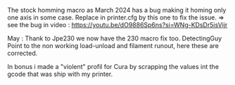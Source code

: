 The stock homming macro as March 2024 has a bug making it homing only one axis in some case.
Replace in printer.cfg by this one to fix the issue.
=> see the bug in video : https://youtu.be/dO9886Sp6ns?si=WNg-KDsDr5isVijr

May : Thank to Jpe230 we now have the 230 macro fix too.
DetectingGuy Point to the non working load-unload and filament runout, here these are corrected.

In bonus i made a "violent" profil for Cura by scrapping the values int the gcode that was ship with my printer.
